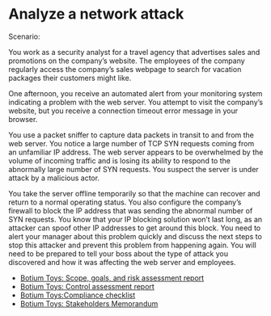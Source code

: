 # Analyze a network attack
<p>Scenario:</p>
<p> You work as a security analyst for a travel agency that advertises sales and promotions on the company’s website. The employees of the company regularly access the company’s sales webpage to search for vacation packages their customers might like. 

One afternoon, you receive an automated alert from your monitoring system indicating a problem with the web server. You attempt to visit the company’s website, but you receive a connection timeout error message in your browser.

You use a packet sniffer to capture data packets in transit to and from the web server. You notice a large number of TCP SYN requests coming from an unfamiliar IP address. The web server appears to be overwhelmed by the volume of incoming traffic and is losing its ability to respond to the abnormally large number of SYN requests. You suspect the server is under attack by a malicious actor. 

You take the server offline temporarily so that the machine can recover and return to a normal operating status. You also configure the company’s firewall to block the IP address that was sending the abnormal number of SYN requests. You know that your IP blocking solution won’t last long, as an attacker can spoof other IP addresses to get around this block. You need to alert your manager about this problem quickly and discuss the next steps to stop this attacker and prevent this problem from happening again. You will need to be prepared to tell your boss about the type of attack you discovered and how it was affecting the web server and employees.</p>
- [Botium Toys: Scope, goals, and risk assessment report](https://drive.google.com/file/d/16KtqjkbKVW0vO6KmYmh3b6ptEz3ph6R4/view?usp=sharing)
- [Botium Toys: Control assessment report](https://drive.google.com/file/d/1FYTYkji_m_crwWyWjbMsafTVmwRhyc9j/view?usp=sharing)
- [Botium Toys:Compliance checklist](https://drive.google.com/file/d/1ULaHSghvPHOMx92odW775tAgJ0O2N5fh/view?usp=sharing)
- [Botium Toys: Stakeholders Memorandum](https://drive.google.com/file/d/11jQhQJqG-K3kjQgFTlkjGet-rn0aSJ2c/view?usp=sharing)
<h1></h1>
